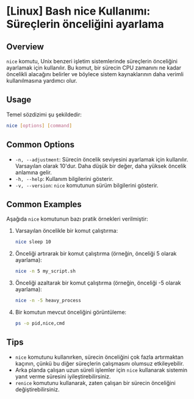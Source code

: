 # [Linux] Bash nice Kullanımı: Süreçlerin önceliğini ayarlama

## Overview
`nice` komutu, Unix benzeri işletim sistemlerinde süreçlerin önceliğini ayarlamak için kullanılır. Bu komut, bir sürecin CPU zamanını ne kadar öncelikli alacağını belirler ve böylece sistem kaynaklarının daha verimli kullanılmasına yardımcı olur.

## Usage
Temel sözdizimi şu şekildedir:
```bash
nice [options] [command]
```

## Common Options
- `-n, --adjustment`: Sürecin öncelik seviyesini ayarlamak için kullanılır. Varsayılan olarak 10'dur. Daha düşük bir değer, daha yüksek öncelik anlamına gelir.
- `-h, --help`: Kullanım bilgilerini gösterir.
- `-v, --version`: `nice` komutunun sürüm bilgilerini gösterir.

## Common Examples
Aşağıda `nice` komutunun bazı pratik örnekleri verilmiştir:

1. Varsayılan öncelikle bir komut çalıştırma:
   ```bash
   nice sleep 10
   ```

2. Önceliği artırarak bir komut çalıştırma (örneğin, önceliği 5 olarak ayarlama):
   ```bash
   nice -n 5 my_script.sh
   ```

3. Önceliği azaltarak bir komut çalıştırma (örneğin, önceliği -5 olarak ayarlama):
   ```bash
   nice -n -5 heavy_process
   ```

4. Bir komutun mevcut önceliğini görüntüleme:
   ```bash
   ps -o pid,nice,cmd
   ```

## Tips
- `nice` komutunu kullanırken, sürecin önceliğini çok fazla artırmaktan kaçının, çünkü bu diğer süreçlerin çalışmasını olumsuz etkileyebilir.
- Arka planda çalışan uzun süreli işlemler için `nice` kullanarak sistemin yanıt verme süresini iyileştirebilirsiniz.
- `renice` komutunu kullanarak, zaten çalışan bir sürecin önceliğini değiştirebilirsiniz.